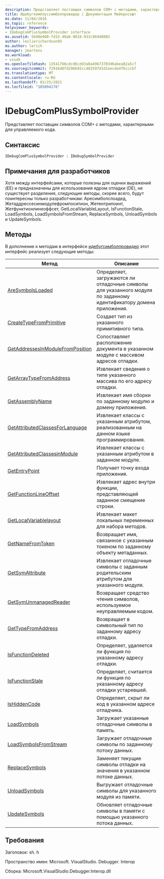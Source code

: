 ```yaml
---
description: Представляет поставщик символов COM+ с методами, характерными для управляемого кода.
title: Идебугкомплуссимболпровидер | Документация Майкрософт
ms.date: 11/04/2016
ms.topic: reference
helpviewer_keywords:
- IDebugComPlusSymbolProvider interface
ms.assetid: 5b98e908-fd15-49a6-9010-933c9b948085
author: leslierichardson95
ms.author: lerich
manager: jmartens
ms.workload:
- vssdk
ms.openlocfilehash: 13541766cdcd6cdd3a0a49673703d6abea82a5c7
ms.sourcegitcommit: f2916d8fd296b92cc402597d1d1eecda4f6cccbf
ms.translationtype: MT
ms.contentlocale: ru-RU
ms.lasthandoff: 03/25/2021
ms.locfileid: "105094176"
---
```

# <a name="idebugcomplussymbolprovider"></a>IDebugComPlusSymbolProvider
Представляет поставщик символов COM+ с методами, характерными для управляемого кода.

## <a name="syntax"></a>Синтаксис

```
IDebugComPlusSymbolProvider : IDebugSymbolProvider
```

## <a name="notes-for-implementers"></a>Примечания для разработчиков
 Хотя между интерфейсами, которые полезны для оценки выражений (EE) и предназначены для использования ядром отладки (DE), не существует разделения, следующие методы, скорее всего, будут поинтересны только разработчикам: Аресимболслоадед, Жетаддрессесинмодулефромпоситион, Жетентрипоинт, Жетфунктионлинеоффсет, GetLocalVariableLayout, IsFunctionStale, LoadSymbols, LoadSymbolsFromStream, ReplaceSymbols, UnloadSymbols и UpdateSymbols.

## <a name="methods"></a>Методы
 В дополнение к методам в интерфейсе [идебугсимболпровидер](../../../extensibility/debugger/reference/idebugsymbolprovider.md) этот интерфейс реализует следующие методы:

|Метод|Описание|
|------------|-----------------|
|[AreSymbolsLoaded](../../../extensibility/debugger/reference/idebugcomplussymbolprovider-aresymbolsloaded.md)|Определяет, загружаются ли отладочные символы для указанного модуля по заданному идентификатору домена приложения.|
|[CreateTypeFromPrimitive](../../../extensibility/debugger/reference/idebugcomplussymbolprovider-createtypefromprimitive.md)|Создает тип из указанного примитивного типа.|
|[GetAddressesInModuleFromPosition](../../../extensibility/debugger/reference/idebugcomplussymbolprovider-getaddressesinmodulefromposition.md)|Сопоставляет расположение документа в указанном модуле с массивом адресов отладки.|
|[GetArrayTypeFromAddress](../../../extensibility/debugger/reference/idebugcomplussymbolprovider-getarraytypefromaddress.md)|Извлекает сведения о типе указанного массива по его адресу отладки.|
|[GetAssemblyName](../../../extensibility/debugger/reference/idebugcomplussymbolprovider-getassemblyname.md)|Извлекает имя сборки по заданному модулю и домену приложения.|
|[GetAttributedClassesForLanguage](../../../extensibility/debugger/reference/idebugcomplussymbolprovider-getattributedclassesforlanguage.md)|Извлекает классы с указанным атрибутом, реализованным на данном языке программирования.|
|[GetAttributedClassesinModule](../../../extensibility/debugger/reference/idebugcomplussymbolprovider-getattributedclassesinmodule.md)|Извлекает классы с указанным атрибутом в заданном модуле.|
|[GetEntryPoint](../../../extensibility/debugger/reference/idebugcomplussymbolprovider-getentrypoint.md)|Получает точку входа приложения.|
|[GetFunctionLineOffset](../../../extensibility/debugger/reference/idebugcomplussymbolprovider-getfunctionlineoffset.md)|Извлекает адрес внутри функции, представляющей заданное смещение строки.|
|[GetLocalVariablelayout](../../../extensibility/debugger/reference/idebugcomplussymbolprovider-getlocalvariablelayout.md)|Извлекает макет локальных переменных для набора методов.|
|[GetNameFromToken](../../../extensibility/debugger/reference/idebugcomplussymbolprovider-getnamefromtoken.md)|Возвращает имя, связанное с указанным токеном по заданному объекту метаданных.|
|[GetSymAttribute](../../../extensibility/debugger/reference/idebugcomplussymbolprovider-getsymattribute.md)|Извлекает отладочные символы с заданным родительским атрибутом для указанного модуля.|
|[GetSymUnmanagedReader](../../../extensibility/debugger/reference/idebugcomplussymbolprovider-getsymunmanagedreader.md)|Возвращает средство чтения символов, используемое неуправляемым кодом.|
|[GetTypeFromAddress](../../../extensibility/debugger/reference/idebugcomplussymbolprovider-gettypefromaddress.md)|Возвращает в символьный тип по заданному адресу отладки.|
|[IsFunctionDeleted](../../../extensibility/debugger/reference/idebugcomplussymbolprovider-isfunctiondeleted.md)|Определяет, удаляется ли функция по указанному адресу отладки.|
|[IsFunctionStale](../../../extensibility/debugger/reference/idebugcomplussymbolprovider-isfunctionstale.md)|Определяет, считается ли функция по указанному адресу отладки устаревшей.|
|[IsHiddenCode](../../../extensibility/debugger/reference/idebugcomplussymbolprovider-ishiddencode.md)|Определяет, скрыт ли код в указанном адресе отладчика.|
|[LoadSymbols](../../../extensibility/debugger/reference/idebugcomplussymbolprovider-loadsymbols.md)|Загружает указанные отладочные символы в память.|
|[LoadSymbolsFromStream](../../../extensibility/debugger/reference/idebugcomplussymbolprovider-loadsymbolsfromstream.md)|Загружает отладочные символы по заданному потоку данных.|
|[ReplaceSymbols](../../../extensibility/debugger/reference/idebugcomplussymbolprovider-replacesymbols.md)|Заменяет текущие символы отладки на значения в указанном потоке данных.|
|[UnloadSymbols](../../../extensibility/debugger/reference/idebugcomplussymbolprovider-unloadsymbols.md)|Выгружает отладочные символы для указанного модуля из памяти.|
|[UpdateSymbols](../../../extensibility/debugger/reference/idebugcomplussymbolprovider-updatesymbols.md)|Обновляет отладочные символы в памяти с помощью указанного потока данных.|

## <a name="requirements"></a>Требования
 Заголовок: sh. h

 Пространство имен: Microsoft. VisualStudio. Debugger. Interop

 Сборка: Microsoft.VisualStudio.Debugger.Interop.dll
